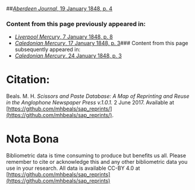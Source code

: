 ##[*Aberdeen Journal*, 19 January 1848, p. 4](https://mhbeals.github.io/sap_html/Aberdeen-Journal/Aberdeen-Journal-19-January-1848-p-4)

### Content from this page previously appeared in:
+ [*Liverpool Mercury*, 7 January 1848, p. 8](https://mhbeals.github.io/sap_html/Liverpool-Mercury/Liverpool-Mercury-7-January-1848-p-8)
+ [*Caledonian Mercury*, 17 January 1848, p. 3](https://mhbeals.github.io/sap_html/Caledonian-Mercury/Caledonian-Mercury-17-January-1848-p-3)### Content from this page subsequently appeared in:
+ [*Caledonian Mercury*, 24 January 1848, p. 3](https://mhbeals.github.io/sap_html/Caledonian-Mercury/Caledonian-Mercury-24-January-1848-p-3)
                    
# Citation: 

Beals. M. H. *Scissors and Paste Database: A Map of Reprinting and Reuse in the Anglophone Newspaper Press v.1.0.1.* 2 June 2017. Available at [https://github.com/mhbeals/sap_reprints/](https://github.com/mhbeals/sap_reprints/). 
                    
# Nota Bona

Bibliometric data is time consuming to produce but benefits us all. Please remember to cite or acknowledge this and any other bibliometric data you use in your research. All data is available CC-BY 4.0 at [https://github.com/mhbeals/sap_reprints](https://github.com/mhbeals/sap_reprints)